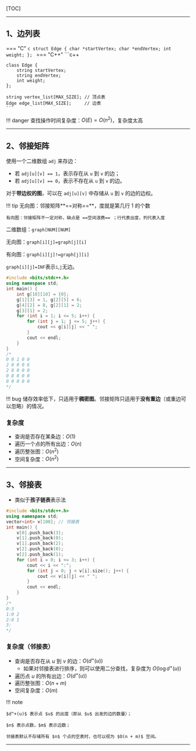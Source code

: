 [TOC]

---

## 1、边列表

=== "C" 
    ```c
    struct Edge {
        char *startVertex;
        char *endVertex;
        int weight;
    };
    ```
=== "C++"
    ```c++
    
    class Edge {
        string startVertex;
        string endVertex;
        int weight;
    };
    
    string vertex_list[MAX_SIZE]; // 顶点表
    Edge edge_list[MAX_SIZE];     // 边表
    ```

!!! danger
    查找操作时间复杂度：$O(E)=O(n^2)$，复杂度太高

---

## 2、邻接矩阵

使用一个二维数组 `adj` 来存边：

- 若 `adj[u][v] == 1`，表示存在从 `u` 到 `v` 的边；
- 若 `adj[u][v] == 0`，表示不存在从 `u` 到 `v` 的边。

对于**带边权的图**，可以在 `adj[u][v]` 中存储从 `u` 到 `v` 的边的边权。

!!! tip
	无向图：邻接矩阵**==对称==**，度就是第几行 $1$ 的个数
	

	有向图：邻接矩阵不一定对称，缺点是 ==空间浪费== ；行代表出度，列代表入度

二维数组：`graph[NUM][NUM]`

无向图：`graph[i][j]=graph[j][i]`

有向图：`graph[i][j]!=graph[j][i]`

`graph[i][j]=INF`表示`i`,`j`无边。

```c++
#include <bits/stdc++.h>
using namespace std;
int main() {
    int g[10][10] = {0};
    g[1][3] = 1, g[2][5] = 6;
    g[4][2] = 8, g[2][1] = 2;
    g[3][1] = 2;
    for (int i = 1; i <= 5; i++) {
        for (int j = 1; j <= 5; j++) {
            cout << g[i][j] << " ";
        }
        cout << endl;
    }
}
/*
0 0 1 0 0
2 0 0 0 6
2 0 0 0 0
0 8 0 0 0
0 0 0 0 0
*/
```

!!! bug
    储存效率低下，只适用于**稠密图**。邻接矩阵只适用于**没有重边**（或重边可以忽略）的情况。

### 复杂度

- 查询是否存在某条边：$O(1)$
- 遍历一个点的所有出边：$O(n)$
- 遍历整张图：$O(n^2)$
- 空间复杂度：$O(n^2)$

---

## 3、邻接表

- 类似于**孩子链表**表示法

```c++
#include <bits/stdc++.h>
using namespace std;
vector<int> v[100]; // 邻接表
int main() {
    v[0].push_back(3);
    v[1].push_back(0);
    v[1].push_back(2);
    v[2].push_back(0);
    v[2].push_back(1);
    for (int i = 0; i <= 3; i++) {
        cout << i << ":";
        for (int j = 0; j < v[i].size(); j++) {
            cout << v[i][j] << " ";
        }
        cout << endl;
    }
}
/*
0:3
1:0 2
2:0 1
3:
*/
```

### 复杂度（邻接表）

- 查询是否存在从 $u$ 到 $v$ 的边：$O(d^+(u))$  
  - 如果对邻接表进行排序，则可以使用二分查找，复杂度为 $O(\log d^+(u))$
- 遍历点 $u$ 的所有出边：$O(d^+(u))$
- 遍历整张图：$O(n + m)$
- 空间复杂度：$O(m)$

!!! note

	$d^+(u)$ 表示点 $u$ 的出度（即从 $u$ 出发的边的数量）；
	
	$n$ 表示点数，$m$ 表示边数；
	
	邻接表默认不存储所有 $n$ 个点的空表时，也可以视为 $O(n + m)$ 空间。

---